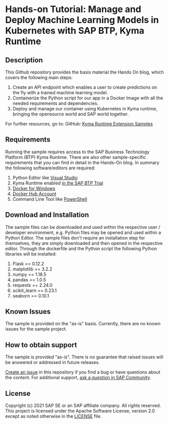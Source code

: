 # Hands-on Tutorial: Manage and Deploy Machine Learning Models in Kubernetes with SAP BTP, Kyma Runtime

## Description
This Github repository provides the basis material the Hands On blog, which covers the following main steps: 

1. Create an API endpoint which enables a user to create predictions on the fly with a trained machine learning model.
2. Containerize the Python script for our app in a Docker Image with all the needed requirements and dependencies.
3. Deploy and manage our container using Kubernetes in Kyma runtime, bringing the opensource world and SAP world together.

For further resources, go to:
GitHub: [Kyma Runtime Extension Samples](https://github.com/SAP-samples/kyma-runtime-extension-samples)

## Requirements
Running the sample requires access to the SAP Business Technology Platform (BTP) Kyma Runtime. There are also other sample-specific requirements that you can find in detail in the Hands-On blog. In summary the following software/editors are required: 

1. Python Editor like [Visual Studio](https://visualstudio.microsoft.com/de/vs/features/python/)
2. Kyma Runtime enabled [in the SAP BTP Trial](https://www.sap.com/cmp/td/sap-cloud-platform-trial.html)
3. [Docker for Windows](https://docs.docker.com/docker-for-windows/install/)
4. [Docker Hub Account](https://hub.docker.com/)
5. Command Line Tool like [PowerShell](https://docs.microsoft.com/en-us/powershell/scripting/install/installing-powershell-core-on-windows?view=powershell-7.1)

## Download and Installation
The sample files can be downloaded and used within the respective user / developer environment, e.g. Python files may be opened and used within a Python Editor. The sample files don't require an installation step for themselves, they are simply downloaded and then opened in the respective editor. Through the dockerfile and the Python script the following Python libraries will be installed: 

1. Flask == 0.12.2
2. matplotlib == 3.2.2
3. numpy == 1.18.5
4. pandas == 1.0.5
5. requests == 2.24.0
6. scikit_learn == 0.23.1
7. seaborn == 0.10.1

## Known Issues
The sample is provided on the "as-is" basis. Currently, there are no known issues for the sample project.

## How to obtain support
The sample is provided "as-is". There is no guarantee that raised issues will be answered or addressed in future releases.

[Create an issue](https://github.com/SAP-samples/<repository-name>/issues) in this repository if you find a bug or have questions about the content. 
For additional support, [ask a question in SAP Community](https://answers.sap.com/questions/ask.html).

## License
Copyright (c) 2021 SAP SE or an SAP affiliate company. All rights reserved. This project is licensed under the Apache Software License, version 2.0 except as noted otherwise in the [LICENSE](LICENSES/Apache-2.0.txt) file.
